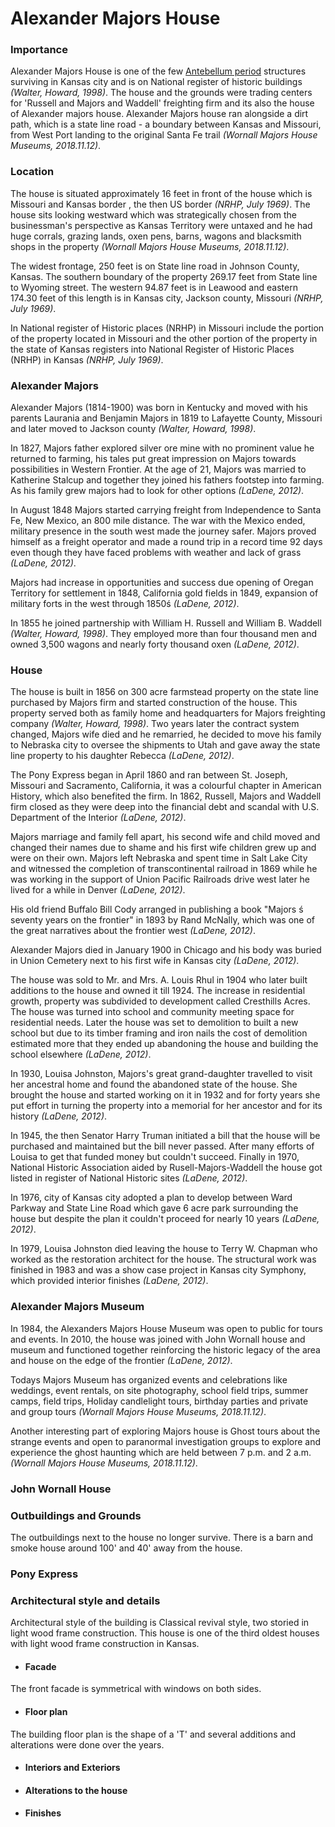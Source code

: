# Alexander Majors House

### Importance
Alexander Majors House is one of the few [Antebellum period](https://www.encyclopedia.com/history/encyclopedias-almanacs-transcripts-and-maps/antebellum-period) structures surviving in Kansas city and is on National register of historic buildings _(Walter, Howard, 1998)_. The house and the grounds were trading centers for 'Russell and Majors and Waddell' freighting firm and its also the house of Alexander majors house. Alexander Majors house ran alongside a dirt path, which is a state line road - a boundary between Kansas and Missouri, from West Port landing to the original Santa Fe trail _(Wornall Majors House Museums, 2018.11.12)_.

### Location
The house is situated approximately 16 feet in front of the house which is Missouri and Kansas border , the then  US border _(NRHP, July 1969)_.  The house sits looking westward which was strategically chosen from the businessman's perspective as Kansas Territory were untaxed and he had huge corrals, grazing lands, oxen pens, barns, wagons and blacksmith shops in the property _(Wornall Majors House Museums, 2018.11.12)_.

The widest frontage, 250 feet is on State line road in Johnson County, Kansas. The southern boundary of the property 269.17 feet from State line to Wyoming street. The western 94.87 feet is in Leawood and eastern 174.30 feet of this length is in Kansas city, Jackson county, Missouri _(NRHP, July 1969)_.

In National register of Historic places (NRHP) in Missouri include the portion of the property located in Missouri and the other portion of the property in the state of Kansas registers into National Register of Historic Places (NRHP) in Kansas _(NRHP, July 1969)_.

### Alexander Majors
Alexander Majors (1814-1900) was born in Kentucky and moved with his parents Laurania and Benjamin Majors in 1819 to Lafayette County, Missouri and later moved to Jackson county _(Walter, Howard, 1998)_.

In 1827, Majors father explored silver ore mine with no prominent value he returned to farming, his tales put great impression on Majors towards possibilities in Western Frontier. At the age of 21, Majors was married to Katherine Stalcup and together they joined his fathers footstep into farming. As his family grew majors had to look for other options _(LaDene, 2012)_.

In August 1848 Majors started carrying freight from Independence to Santa Fe, New Mexico, an 800 mile distance. The war with the Mexico ended, military presence in the south west made the journey safer. Majors proved himself as a freight operator and made a round trip in a record time 92 days even though they have faced problems with weather and lack of grass _(LaDene, 2012)_.

Majors had increase in opportunities and success due opening of Oregan Territory for settlement in 1848, California gold fields in 1849, expansion of military forts  in the west through 1850ś _(LaDene, 2012)_.  

In 1855 he joined partnership with William H. Russell and William B. Waddell _(Walter, Howard, 1998)_. They employed more than four thousand men and owned 3,500 wagons and nearly forty thousand oxen _(LaDene, 2012)_.

### House

The house is built in 1856 on 300 acre farmstead property on the state line purchased by Majors firm and started construction of the house. This property served both as family home and headquarters for Majors freighting company  _(Walter, Howard, 1998)_. Two years later the contract system changed, Majors wife died and he remarried, he decided to move his family to Nebraska city to oversee the shipments to Utah and gave away the state line property to his daughter Rebecca _(LaDene, 2012)_.

The Pony Express began in April 1860 and ran between St. Joseph, Missouri and Sacramento, California, it was a colourful chapter in American History, which also benefited the firm. In 1862, Russell, Majors and Waddell firm closed as they were deep into the financial debt and scandal with U.S. Department of the Interior _(LaDene, 2012)_.

Majors marriage and family fell apart, his second wife and child moved and changed their names due to shame and his first wife children grew up and were on their own. Majors left Nebraska and spent time in Salt Lake City and witnessed the completion of transcontinental railroad in 1869 while he was working in the support of Union Pacific Railroads drive west later he lived for a while in Denver _(LaDene, 2012)_.

His old friend Buffalo Bill Cody arranged in publishing a book "Majors ś seventy years on the frontier" in 1893 by Rand McNally, which was one of the great narratives about the frontier west _(LaDene, 2012)_.

Alexander Majors died in January 1900 in Chicago and his body was buried in Union Cemetery next to his first wife in Kansas city _(LaDene, 2012)_.

The house was sold to Mr. and Mrs. A. Louis Rhul in 1904 who later built additions to the house and owned it till 1924. The increase in residential growth, property was subdivided to development called Cresthills Acres. The house was turned into school and community meeting space for residential needs. Later the house was set to demolition to built a new school but due to its timber framing and iron nails the cost of demolition estimated more that they ended up abandoning the house and building the school elsewhere _(LaDene, 2012)_.

In 1930, Louisa Johnston, Majors's great grand-daughter travelled to visit her ancestral home and found the abandoned state of the house. She brought the house and started working on it in 1932 and for forty years she put effort in turning the property into a memorial for her ancestor and for its history _(LaDene, 2012)_.

In 1945, the then Senator Harry Truman initiated a bill that the house will be purchased and maintained but the bill never passed. After many efforts of Louisa to get that funded money but couldn't succeed. Finally in 1970, National Historic Association aided by Rusell-Majors-Waddell the house got listed in register of National Historic sites _(LaDene, 2012)_.

In 1976, city of Kansas city adopted a plan to develop between Ward Parkway and State Line Road which gave 6 acre park surrounding the house but despite the plan it couldn't proceed for nearly 10 years _(LaDene, 2012)_.

In 1979, Louisa Johnston died leaving the house to Terry W. Chapman who worked as the restoration architect for the house. The structural work was finished in 1983 and was a show case project in Kansas city Symphony, which provided interior finishes _(LaDene, 2012)_.

### Alexander Majors Museum

In 1984, the Alexanders Majors House Museum was open to public for tours and events. In 2010, the house was joined with John Wornall house and museum and functioned together reinforcing the historic legacy of the area and house on the edge of the frontier _(LaDene, 2012)_.

Todays Majors Museum has organized events and celebrations like weddings, event rentals, on site photography, school field trips, summer camps, field trips, Holiday candlelight tours, birthday parties and private and group tours _(Wornall Majors House Museums, 2018.11.12)_.

Another interesting part of exploring Majors house is Ghost tours about the strange events and open to paranormal investigation groups to explore and experience the ghost haunting which are held between 7 p.m. and 2 a.m. _(Wornall Majors House Museums, 2018.11.12)_.

### John Wornall House

### Outbuildings and Grounds

The outbuildings next to the house no longer survive. There is a barn and smoke house around 100' and 40' away from the house.

### Pony Express

### Architectural style and details

Architectural style of the building is Classical revival style, two storied in light wood frame construction. This house is one of the third oldest houses with light wood frame construction in Kansas.

* #### Facade

The front facade is symmetrical with windows on both sides.

* #### Floor plan

The building floor plan is the shape of a 'T' and several additions and alterations were done over the years.

* #### Interiors and Exteriors

* #### Alterations to the house 

* #### Finishes
